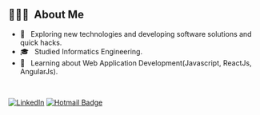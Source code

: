 ## 👨🏻‍💻 &nbsp;About Me 
- 🤔 &nbsp; Exploring new technologies and developing software solutions and quick hacks.
- 🎓 &nbsp; Studied Informatics Engineering.
- 💼 &nbsp; Learning about Web Application Development(Javascript, ReactJs, AngularJs).
<br>

[![LinkedIn](https://img.shields.io/badge/-Jhoam%20Molina-blue?style=plastic&logo=linkedin&logoColor=white&link=https://www.linkedin.com/in/jhoammolina/)](https://www.linkedin.com/in/jhoammolina/)
[![Hotmail Badge](https://img.shields.io/badge/-Hotmail-0078D4?style=flat-square&logo=microsoft-outlook&logoColor=white&link=mailto:luizcarlos_abbott@hotmail.com)](mailto:luizcarlos_abbott@hotmail.com)
